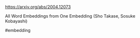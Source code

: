 https://arxiv.org/abs/2004.12073

All Word Embeddings from One Embedding (Sho Takase, Sosuke Kobayashi)

#embedding 